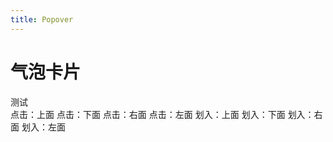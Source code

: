 ```yaml
---
title: Popover
---
```

# 气泡卡片
测试<br>
<g-popover>
    <template slot="content">风雪夜归人</template>
    <g-button class="button">点击：上面</g-button>
</g-popover>
<g-popover position="bottom">
    <template slot="content">风雪夜归人</template>
    <g-button class="button">点击：下面</g-button>
</g-popover>
<g-popover position="right">
    <template slot="content">风雪夜归人</template>
    <g-button class="button">点击：右面</g-button>
</g-popover>
<g-popover position="left">
    <template slot="content">风雪夜归人</template>
    <g-button class="button">点击：左面</g-button>
</g-popover>
<g-popover trigger="hover">
    <template slot="content">风雪夜归人</template>
    <g-button class="button">划入：上面</g-button>
</g-popover>
<g-popover position="bottom" trigger="hover">
    <template slot="content">风雪夜归人</template>
    <g-button class="button">划入：下面</g-button>
</g-popover>
<g-popover position="right" trigger="hover">
    <template slot="content">风雪夜归人</template>
    <g-button class="button">划入：右面</g-button>
</g-popover>
<g-popover position="left" trigger="hover">
    <template slot="content">风雪夜归人</template>
    <g-button class="button">划入：左面</g-button>
</g-popover>

